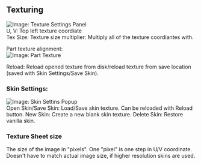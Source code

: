 ## Texturing
![Image: Texture Settings Panel](https://github.com/tom5454/CustomPlayerModels/wiki/images/texture_settings.png)  
U, V: Top left texture coordiate  
Tex Size: Texture size multiplier: Multiply all of the texture coordiantes with.  

Part texture alignment:  
![Image: Part Texture](https://github.com/tom5454/CustomPlayerModels/wiki/images/part_texture.png)  

Reload: Reload opened texture from disk/reload texture from save location (saved with Skin Settings/Save Skin).
### Skin Settings:
![Image: Skin Settins Popup](https://github.com/tom5454/CustomPlayerModels/wiki/images/skin_settings.png)  
Open Skin/Save Skin: Load/Save skin texture. Can be reloaded with Reload button.
New Skin: Create a new blank skin texture.
Delete Skin: Restore vanilla skin.
### Texture Sheet size
The size of the image in "pixels". One "pixel" is one step in U/V coordinate. Doesn't have to match actual image size, if higher resolution skins are used.
